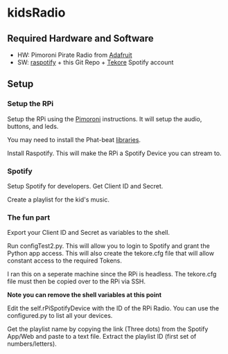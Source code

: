 # kidsRadio

## Required Hardware and Software
- HW: Pimoroni Pirate Radio from [Adafruit](https://www.adafruit.com/product/3477)
- SW: [raspotify](https://github.com/dtcooper/raspotify) + this Git Repo + [Tekore](https://tekore.readthedocs.io/en/stable/index.html)
Spotify account

## Setup

### Setup the RPi
Setup the RPi using the [Pimoroni](https://learn.pimoroni.com/tutorial/sandyj/streaming-airplay-to-your-pi) instructions. It will setup the audio, buttons, and leds.

You may need to install the Phat-beat [libraries](https://github.com/pimoroni/phat-beat).

Install Raspotify. This will make the RPi a Spotify Device you can stream to.

### Spotify
Setup Spotify for developers. Get Client ID and Secret.

Create a playlist for the kid's music.

### The fun part
Export your Client ID and Secret as variables to the shell.

Run configTest2.py. This will allow you to login to Spotify and grant the Python app access. This will also create the tekore.cfg file that will allow constant access to the required Tokens.

I ran this on a seperate machine since the RPi is headless. The tekore.cfg file must then be copied over to the RPi via SSH.

**Note you can remove the shell variables at this point**

Edit the self.rPiSpotifyDevice with the ID of the RPi Radio. You can use the configured.py to list all your devices.

Get the playlist name by copying the link (Three dots) from the Spotify App/Web and paste to a text file. Extract the playlist ID (first set of numbers/letters).
